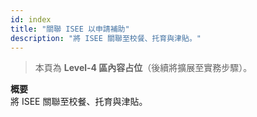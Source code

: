 ```yaml
---
id: index
title: "關聯 ISEE 以申請補助"
description: "將 ISEE 關聯至校餐、托育與津貼。"
---
```


> 本頁為 **Level-4 區內容占位**（後續將擴展至實務步驟）。

**概要**  
將 ISEE 關聯至校餐、托育與津貼。
